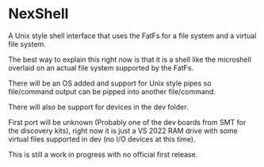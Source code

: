 # NexShell
A Unix style shell interface that uses the FatFs for a file system and a virtual file system.

The best way to explain this right now is that it is a shell like the microshell overlaid on an actual file system supported by the FatFs.

There will be an OS added and support for Unix style pipes so file/command output can be pipped into another file/command.

There will also be support for devices in the dev folder.

First port will be unknown (Probably one of the dev boards from SMT for the discovery kits), right now it is just a VS 2022 RAM drive with some virtual files supported in dev (no I/O devices at this time).

This is still a work in progress with no official first release.
